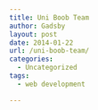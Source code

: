 ```yaml
---
title: Uni Boob Team
author: Gadsby
layout: post
date: 2014-01-22
url: /uni-boob-team/
categories:
  - Uncategorized
tags:
  - web development

---
```

